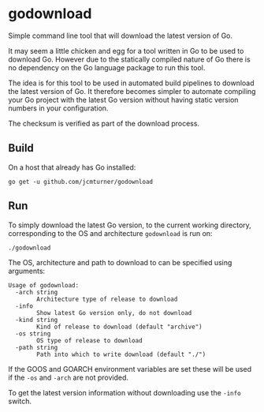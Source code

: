 # godownload

Simple command line tool that will download the latest version of Go.

It may seem a little chicken and egg for a tool written in Go to be used to download Go.
However due to the statically compiled nature of Go there is no dependency on the Go language package to run this tool.

The idea is for this tool to be used in automated build pipelines to download the latest version of Go.
It therefore becomes simpler to automate compiling your Go project with the latest Go version without having static version numbers in your configuration.

The checksum is verified as part of the download process.

## Build
On a host that already has Go installed:

```go get -u github.com/jcmturner/godownload```

## Run
To simply download the latest Go version, to the current working directory, corresponding to the OS and architecture ```godownload``` is run on:

```
./godownload
```

The OS, architecture and path to download to can be specified using arguments:

```
Usage of godownload:
  -arch string
    	Architecture type of release to download
  -info
    	Show latest Go version only, do not download
  -kind string
    	Kind of release to download (default "archive")
  -os string
    	OS type of release to download
  -path string
    	Path into which to write download (default "./")
```
If the GOOS and GOARCH environment variables are set these will be used if the ```-os``` and ```-arch``` are not provided.

To get the latest version information without downloading use the ```-info``` switch.